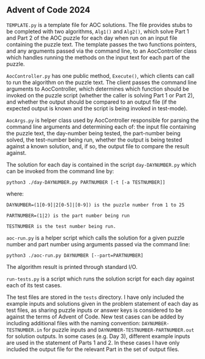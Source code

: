 ## Advent of Code 2024

`TEMPLATE.py` is a template file for AOC solutions. The file provides stubs to be completed with two algorithms, `Alg1()` and `Alg2()`, which solve Part 1 and Part 2 of the AOC puzzle for each day when run on an input file containing the puzzle text. The template passes the two functions pointers, and any arguments passed via the command line, to an AocController class which handles running the methods on the input text for each part of the puzzle.

`AocController.py` has one public method, `Execute()`, which clients can call to run the algorithm on the puzzle text. The client passes the command line arguments to AocController, which determines which function should be invoked on the puzzle script (whether the caller is solving Part 1 or Part 2), and whether the output should be compared to an output file (if the expected output is known and the script is being invoked in test-mode).

`AocArgs.py` is helper class used by AocController responsible for parsing the command line arguments and determining each of: the input file containing the puzzle text, the day-number being tested, the part-number being solved, the test-number being run, whether the output is being tested against a known solution, and, if so, the output file to compare the result against.

The solution for each day is contained in the script `day-DAYNUMBER.py` which can be invoked from the command line by:
```
python3 ./day-DAYNUMBER.py PARTNUMBER [-t [-a TESTNUMBER]]
```
where:

    DAYNUMBER=(1[0-9]|2[0-5]|[0-9]) is the puzzle number from 1 to 25

    PARTNUMBER=(1|2) is the part number being run

    TESTNUMBER is the test number being run.

`aoc-run.py` is a helper script which calls the solution for a given puzzle number and part number using arguments passed via the command line:
```
python3 ./aoc-run.py DAYNUMBER [--part=PARTNUMBER]
```
The algorithm result is printed through standard I/O.

`run-tests.py` is a script which runs the solution script for each day against each of its test cases.

The test files are stored in the `tests` directory. I have only included the example inputs and solutions given in the problem statement of each day as test files, as sharing puzzle inputs or answer keys is considered to be against the terms of Advent of Code. New test cases can be added by including additional files with the naming convention: `DAYNUMBER-TESTNUMBER.in` for puzzle inputs and `DAYNUMBER-TESTNUMBER-PARTNUMBER.out` for solution outputs. In some cases (e.g. Day 3), different example inputs are used in the statement of Parts 1 and 2. In these cases I have only included the output file for the relevant Part in the set of output files.